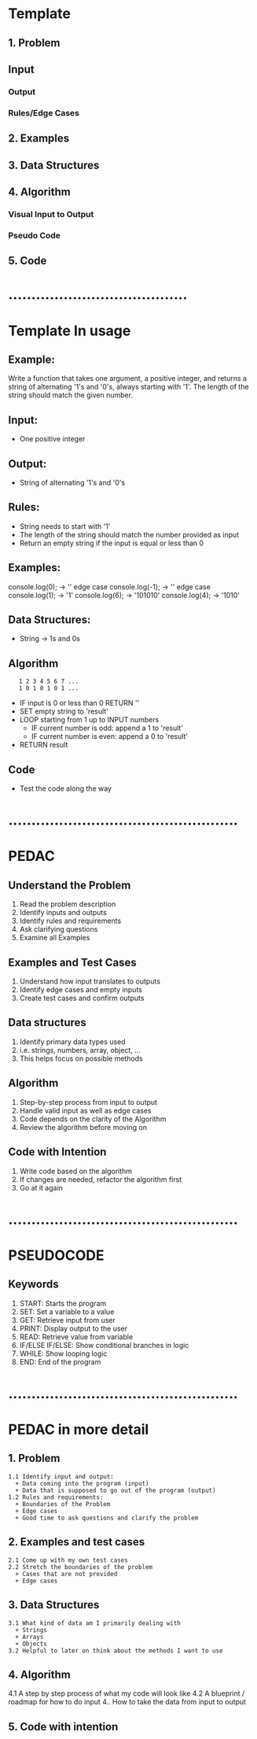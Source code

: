 # Template

## 1. Problem 
## Input
### Output
### Rules/Edge Cases
## 2. Examples
## 3. Data Structures
## 4. Algorithm 
### Visual Input to Output 
### Pseudo Code 
## 5. Code 

# .......................................

# Template In usage

## Example:
Write a function that takes one argument, a positive integer, and returns a string of alternating '1's and '0's, always starting with '1'. The length of the string should match the given number.

## Input:
+ One positive integer

## Output:
+ String of alternating '1's and '0's 

## Rules:
+ String needs to start with '1'
+ The length of the string should match the number provided as input
+ Return an empty string if the input is equal or less than 0

## Examples:
console.log(0);    -> '' edge case 
console.log(-1);   -> '' edge case
console.log(1);    -> '1'
console.log(6);    -> '101010'
console.log(4);    -> '1010'

## Data Structures:
+ String -> 1s and 0s

## Algorithm

       1 2 3 4 5 6 7 ...
       1 0 1 0 1 0 1 ...

+ IF input is 0 or less than 0 RETURN ''
+ SET empty string to 'result'
+ LOOP starting from 1 up to INPUT numbers
  + IF current number is odd: append a 1 to 'result'
  + IF current number is even: append a 0 to 'result'
+ RETURN result

## Code
+ Test the code along the way 


# ..................................................

# PEDAC

## Understand the Problem
1. Read the problem description
2. Identify inputs and outputs
3. Identify rules and requirements
4. Ask clarifying questions
5. Examine all Examples
## Examples and Test Cases
1. Understand how input translates to outputs
2. Identify edge cases and empty inputs
3. Create test cases and confirm outputs
## Data structures
1. Identify primary data types used
2. i.e. strings, numbers, array, object, ...
3. This helps focus on possible methods
## Algorithm
1. Step-by-step process from input to output
2. Handle valid input as well as edge cases
3. Code depends on the clarity of the Algorithm
4. Review the algorithm before moving on
## Code with Intention
1. Write code based on the algorithm
2. If changes are needed, refactor the algorithm first
3. Go at it again


# ..................................................

# PSEUDOCODE

## Keywords
1. START: Starts the program
2. SET: Set a variable to a value
3. GET: Retrieve input from user
4. PRINT: Display output to the user
5. READ: Retrieve value from variable
6. IF/ELSE IF/ELSE: Show conditional branches in logic
7. WHILE: Show looping logic
8. END: End of the program


# ..................................................

# PEDAC in more detail

## 1. Problem

    1.1 Identify input and output:
      + Data coming into the program (input)
      + Data that is supposed to go out of the program (output)
    1.2 Rules and requirements:
      + Boundaries of the Problem
      + Edge cases
      + Good time to ask questions and clarify the problem

## 2. Examples and test cases

    2.1 Come up with my own test cases
    2.2 Stretch the boundaries of the problem
      + Cases that are not provided
      + Edge cases  

## 3. Data Structures

    3.1 What kind of data am I primarily dealing with
      + Strings
      + Arrays
      + Objects
    3.2 Helpful to later on think about the methods I want to use

## 4. Algorithm

  4.1 A step by step process of what my code will look like
  4.2 A blueprint / roadmap for how to do input
  4.. How to take the data from input to output

## 5. Code with intention

